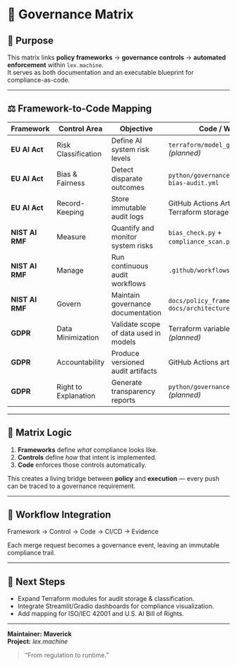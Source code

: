 # 🧩 Governance Matrix

## 🎯 Purpose

This matrix links **policy frameworks** → **governance controls** → **automated enforcement** within `lex.machine`.  
It serves as both documentation and an executable blueprint for compliance-as-code.

---

## ⚖️ Framework-to-Code Mapping

| Framework | Control Area | Objective | Code / Workflow |
|------------|---------------|------------|-----------------|
| **EU AI Act** | Risk Classification | Define AI system risk levels | `terraform/model_governance.yml` *(planned)* |
| **EU AI Act** | Bias & Fairness | Detect disparate outcomes | `python/governance/bias_check.py` + `bias-audit.yml` |
| **EU AI Act** | Record-Keeping | Store immutable audit logs | GitHub Actions Artifacts + Terraform storage |
| **NIST AI RMF** | Measure | Quantify and monitor system risks | `bias_check.py` + `compliance_scan.py` *(planned)* |
| **NIST AI RMF** | Manage | Run continuous audit workflows | `.github/workflows/bias-audit.yml` |
| **NIST AI RMF** | Govern | Maintain governance documentation | `docs/policy_frameworks.md` + `docs/architecture.md` |
| **GDPR** | Data Minimization | Validate scope of data used in models | Terraform variable enforcement *(planned)* |
| **GDPR** | Accountability | Produce versioned audit artifacts | GitHub Actions artifact uploads |
| **GDPR** | Right to Explanation | Generate transparency reports | `python/governance/audit_report.py` *(planned)* |

---

## 🧠 Matrix Logic

1. **Frameworks** define *what* compliance looks like.  
2. **Controls** define *how* that intent is implemented.  
3. **Code** enforces those controls automatically.  

This creates a living bridge between **policy** and **execution** — every push can be traced to a governance requirement.

---

## 🔄 Workflow Integration

Framework → Control → Code → CI/CD → Evidence


Each merge request becomes a governance event, leaving an immutable compliance trail.

---

## 🧱 Next Steps

- Expand Terraform modules for audit storage & classification.  
- Integrate Streamlit/Gradio dashboards for compliance visualization.  
- Add mapping for ISO/IEC 42001 and U.S. AI Bill of Rights.

---

**Maintainer:** **Maverick**  
**Project:** *lex.machine*  

> “From regulation to runtime.”
